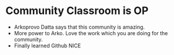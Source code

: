 # Community Classroom is OP

- Arkoprovo Datta says that this community is amazing.
- More power to Arko. Love the work which you are doing for the community.
- Finally learned Github
NICE

